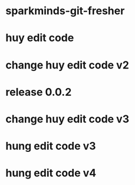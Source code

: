 # sparkminds-git-fresher
# huy edit code
# change huy edit code v2
# release 0.0.2
# change huy edit code v3
# hung edit code v3
# hung edit code v4